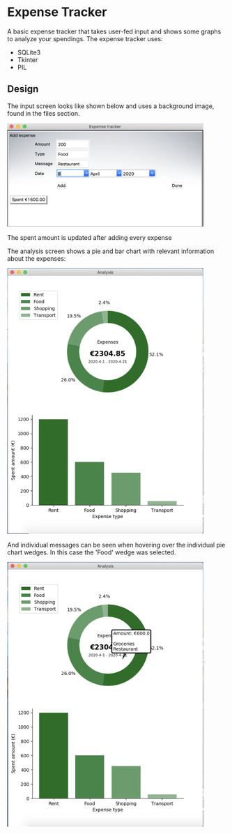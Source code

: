 # Expense Tracker
A basic expense tracker that takes user-fed input and shows some graphs to analyze your spendings. 
The expense tracker uses:
* SQLite3
* Tkinter
* PIL

## Design

The input screen looks like shown below and uses a background image, found in the files section.

<img src="/Images/Schermafbeelding%202020-04-10%20om%2012.06.03.png" width="450" >

The spent amount is updated after adding every expense

The analysis screen shows a pie and bar chart with relevant information about the expenses:

<img src="/Images/Schermafbeelding%202020-04-10%20om%2012.07.40.png" width="450" >

And individual messages can be seen when hovering over the individual pie chart wedges. In this case the 'Food' wedge was selected.

<img src="/Images/Schermafbeelding%202020-04-10%20om%2012.08.40.png" width="450" >
